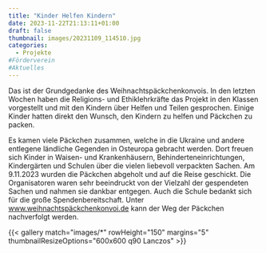 ```yaml
---
title: "Kinder Helfen Kindern"
date: 2023-11-22T21:13:11+01:00
draft: false
thumbnail: images/20231109_114510.jpg
categories:
  - Projekte
#Förderverein
#Aktuelles
---
```


Das ist der Grundgedanke des Weihnachtspäckchenkonvois. In den letzten Wochen haben die Religions- und Ethiklehrkräfte das Projekt in den Klassen vorgestellt und mit den Kindern über Helfen und Teilen gesprochen. Einige Kinder hatten direkt den Wunsch, den Kindern zu helfen und Päckchen zu packen. 

<!--more-->

Es kamen viele Päckchen zusammen, welche in die Ukraine und andere entlegene ländliche Gegenden in Osteuropa gebracht werden. Dort freuen sich Kinder in Waisen- und Krankenhäusern, Behinderteneinrichtungen, Kindergärten und Schulen über die vielen liebevoll verpackten Sachen. Am 9.11.2023 wurden die Päckchen abgeholt und auf die Reise geschickt. Die Organisatoren waren sehr beeindruckt von der Vielzahl der gespendeten Sachen und nahmen sie dankbar entgegen. Auch die Schule bedankt sich für die große Spendenbereitschaft. Unter www.weihnachtspäckchenkonvoi.de kann der Weg der Päckchen nachverfolgt werden.

{{< gallery match="images/*" rowHeight="150" margins="5" thumbnailResizeOptions="600x600 q90 Lanczos" >}}

